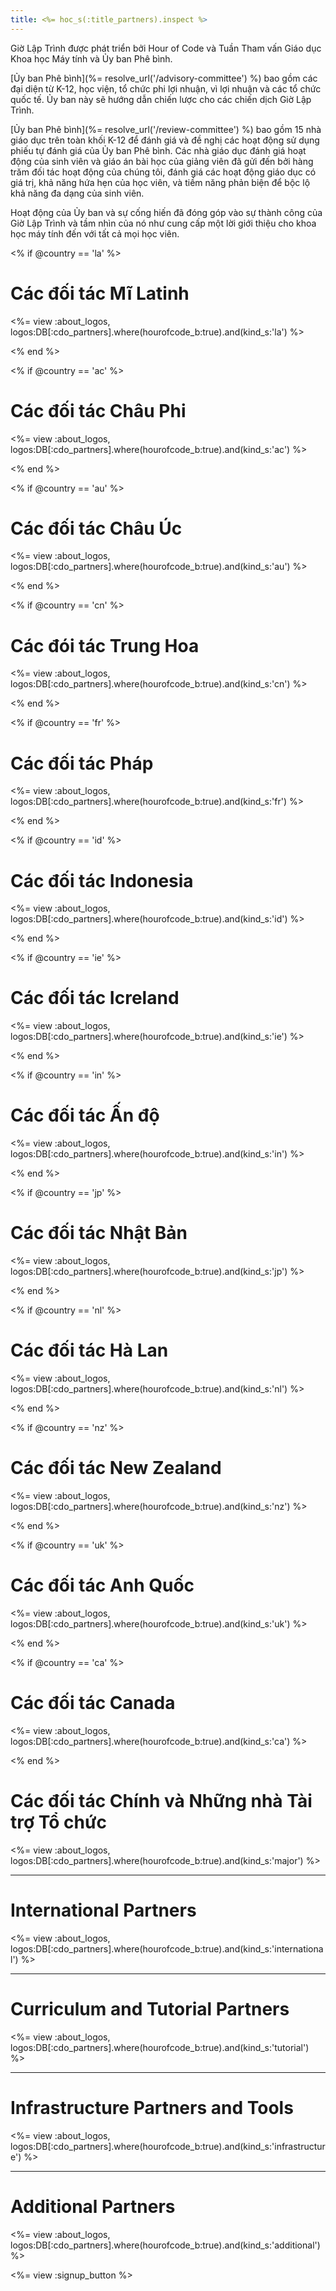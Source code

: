 ```yaml
---
title: <%= hoc_s(:title_partners).inspect %>
---
```

Giờ Lập Trình được phát triển bởi Hour of Code và Tuần Tham vấn Giáo dục Khoa học Máy tính và Ủy ban Phê bình.

[Ủy ban Phê bình](%= resolve_url('/advisory-committee') %) bao gồm các đại diện từ K-12, học viện, tổ chức phi lợi nhuận, vì lợi nhuận và các tổ chức quốc tế. Ủy ban này sẽ hướng dẫn chiến lược cho các chiến dịch Giờ Lập Trình.

[Ủy ban Phê bình](%= resolve_url('/review-committee') %) bao gồm 15 nhà giáo dục trên toàn khối K-12 để đánh giá và đề nghị các hoạt động sử dụng phiếu tự đánh giá của Ủy ban Phê bình. Các nhà giáo dục đánh giá hoạt động của sinh viên và giáo án bài học của giảng viên đã gửi đến bởi hàng trăm đối tác hoạt động của chúng tôi, đánh giá các hoạt động giáo dục có giá trị, khả năng hứa hẹn của học viên, và tiềm năng phản biện để bộc lộ khả năng đa dạng của sinh viên.

Hoạt động của Ủy ban và sự cống hiến đã đóng góp vào sự thành công của Giờ Lập Trình và tầm nhìn của nó như cung cấp một lời giới thiệu cho khoa học máy tính đến với tất cả mọi học viên.

<% if @country == 'la' %>

# Các đối tác Mĩ Latinh

<%= view :about_logos, logos:DB[:cdo_partners].where(hourofcode_b:true).and(kind_s:'la') %>

<% end %>

<% if @country == 'ac' %>

# Các đối tác Châu Phi

<%= view :about_logos, logos:DB[:cdo_partners].where(hourofcode_b:true).and(kind_s:'ac') %>

<% end %>

<% if @country == 'au' %>

# Các đối tác Châu Úc

<%= view :about_logos, logos:DB[:cdo_partners].where(hourofcode_b:true).and(kind_s:'au') %>

<% end %>

<% if @country == 'cn' %>

# Các đói tác Trung Hoa

<%= view :about_logos, logos:DB[:cdo_partners].where(hourofcode_b:true).and(kind_s:'cn') %>

<% end %>

<% if @country == 'fr' %>

# Các đối tác Pháp

<%= view :about_logos, logos:DB[:cdo_partners].where(hourofcode_b:true).and(kind_s:'fr') %>

<% end %>

<% if @country == 'id' %>

# Các đối tác Indonesia

<%= view :about_logos, logos:DB[:cdo_partners].where(hourofcode_b:true).and(kind_s:'id') %>

<% end %>

<% if @country == 'ie' %>

# Các đối tác Icreland

<%= view :about_logos, logos:DB[:cdo_partners].where(hourofcode_b:true).and(kind_s:'ie') %>

<% end %>

<% if @country == 'in' %>

# Các đối tác Ấn độ

<%= view :about_logos, logos:DB[:cdo_partners].where(hourofcode_b:true).and(kind_s:'in') %>

<% end %>

<% if @country == 'jp' %>

# Các đối tác Nhật Bản

<%= view :about_logos, logos:DB[:cdo_partners].where(hourofcode_b:true).and(kind_s:'jp') %>

<% end %>

<% if @country == 'nl' %>

# Các đối tác Hà Lan

<%= view :about_logos, logos:DB[:cdo_partners].where(hourofcode_b:true).and(kind_s:'nl') %>

<% end %>

<% if @country == 'nz' %>

# Các đối tác New Zealand

<%= view :about_logos, logos:DB[:cdo_partners].where(hourofcode_b:true).and(kind_s:'nz') %>

<% end %>

<% if @country == 'uk' %>

# Các đối tác Anh Quốc

<%= view :about_logos, logos:DB[:cdo_partners].where(hourofcode_b:true).and(kind_s:'uk') %>

<% end %>

<% if @country == 'ca' %>

# Các đối tác Canada

<%= view :about_logos, logos:DB[:cdo_partners].where(hourofcode_b:true).and(kind_s:'ca') %>

<% end %>

# Các đối tác Chính và Những nhà Tài trợ Tổ chức

<%= view :about_logos, logos:DB[:cdo_partners].where(hourofcode_b:true).and(kind_s:'major') %>

* * *

# International Partners

<%= view :about_logos, logos:DB[:cdo_partners].where(hourofcode_b:true).and(kind_s:'international') %>

* * *

# Curriculum and Tutorial Partners

<%= view :about_logos, logos:DB[:cdo_partners].where(hourofcode_b:true).and(kind_s:'tutorial') %>

* * *

# Infrastructure Partners and Tools

<%= view :about_logos, logos:DB[:cdo_partners].where(hourofcode_b:true).and(kind_s:'infrastructure') %>

* * *

# Additional Partners

<%= view :about_logos, logos:DB[:cdo_partners].where(hourofcode_b:true).and(kind_s:'additional') %>

<%= view :signup_button %>